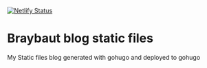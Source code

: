 [![Netlify Status](https://api.netlify.com/api/v1/badges/28428b08-6656-4ac9-8365-9ad325bab490/deploy-status)](https://app.netlify.com/sites/practical-colden-971ce7/deploys)

# Braybaut blog static files 

My Static files blog generated with gohugo and deployed to gohugo

